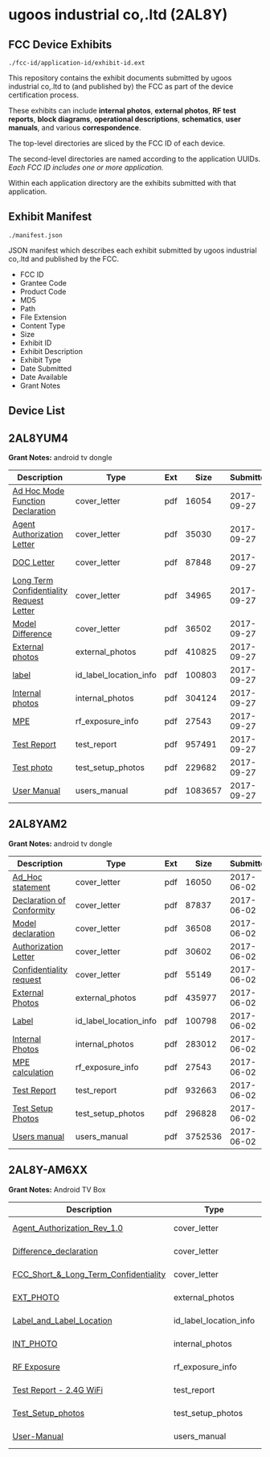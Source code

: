 # ugoos industrial co,.ltd (2AL8Y)
## FCC Device Exhibits

```
./fcc-id/application-id/exhibit-id.ext
```

This repository contains the exhibit documents submitted by ugoos industrial co,.ltd to (and published by) the FCC as part of the device certification process.

These exhibits can include **internal photos**, **external photos**, **RF test reports**, **block diagrams**, **operational descriptions**, **schematics**, **user manuals**, and various **correspondence**.

The top-level directories are sliced by the FCC ID of each device.

The second-level directories are named according to the application UUIDs. *Each FCC ID includes one or more application.*

Within each application directory are the exhibits submitted with that application. 

## Exhibit Manifest

```
./manifest.json
```

JSON manifest which describes each exhibit submitted by ugoos industrial co,.ltd and published by the FCC.

- FCC ID
- Grantee Code
- Product Code
- MD5
- Path
- File Extension
- Content Type
- Size
- Exhibit ID
- Exhibit Description
- Exhibit Type
- Date Submitted
- Date Available
- Grant Notes

## Device List
## 2AL8YUM4
**Grant Notes:** android tv dongle

| Description | Type | Ext | Size | Submitted | Available |
| ----------- | ---- | --- | ---- | --------- | --------- |
| [Ad Hoc Mode Function Declaration](2AL8YUM4/c20c759a8434f037fa4aac494af4d447/3582706.pdf) | cover_letter | pdf | 16054 | 2017-09-27 | 2017-09-27 |
| [Agent Authorization Letter](2AL8YUM4/c20c759a8434f037fa4aac494af4d447/3582707.pdf) | cover_letter | pdf | 35030 | 2017-09-27 | 2017-09-27 |
| [DOC Letter](2AL8YUM4/c20c759a8434f037fa4aac494af4d447/3582709.pdf) | cover_letter | pdf | 87848 | 2017-09-27 | 2017-09-27 |
| [Long Term Confidentiality Request Letter](2AL8YUM4/c20c759a8434f037fa4aac494af4d447/3582714.pdf) | cover_letter | pdf | 34965 | 2017-09-27 | 2017-09-27 |
| [Model Difference](2AL8YUM4/c20c759a8434f037fa4aac494af4d447/3582715.pdf) | cover_letter | pdf | 36502 | 2017-09-27 | 2017-09-27 |
| [External photos](2AL8YUM4/c20c759a8434f037fa4aac494af4d447/3582710.pdf) | external_photos | pdf | 410825 | 2017-09-27 | 2017-09-27 |
| [label](2AL8YUM4/c20c759a8434f037fa4aac494af4d447/3582713.pdf) | id_label_location_info | pdf | 100803 | 2017-09-27 | 2017-09-27 |
| [Internal photos](2AL8YUM4/c20c759a8434f037fa4aac494af4d447/3582712.pdf) | internal_photos | pdf | 304124 | 2017-09-27 | 2017-09-27 |
| [MPE](2AL8YUM4/c20c759a8434f037fa4aac494af4d447/3582716.pdf) | rf_exposure_info | pdf | 27543 | 2017-09-27 | 2017-09-27 |
| [Test Report](2AL8YUM4/c20c759a8434f037fa4aac494af4d447/3582711.pdf) | test_report | pdf | 957491 | 2017-09-27 | 2017-09-27 |
| [Test photo](2AL8YUM4/c20c759a8434f037fa4aac494af4d447/3582719.pdf) | test_setup_photos | pdf | 229682 | 2017-09-27 | 2017-09-27 |
| [User Manual](2AL8YUM4/c20c759a8434f037fa4aac494af4d447/3582720.pdf) | users_manual | pdf | 1083657 | 2017-09-27 | 2017-09-27 |
## 2AL8YAM2
**Grant Notes:** android tv dongle

| Description | Type | Ext | Size | Submitted | Available |
| ----------- | ---- | --- | ---- | --------- | --------- |
| [Ad_Hoc statement](2AL8YAM2/8b382684b56bed828cf7e54a0fa37e19/3412169.pdf) | cover_letter | pdf | 16050 | 2017-06-02 | 2017-06-02 |
| [Declaration of Conformity](2AL8YAM2/8b382684b56bed828cf7e54a0fa37e19/3412171.pdf) | cover_letter | pdf | 87837 | 2017-06-02 | 2017-06-02 |
| [Model declaration](2AL8YAM2/8b382684b56bed828cf7e54a0fa37e19/3412176.pdf) | cover_letter | pdf | 36508 | 2017-06-02 | 2017-06-02 |
| [Authorization Letter](2AL8YAM2/8b382684b56bed828cf7e54a0fa37e19/3412210.pdf) | cover_letter | pdf | 30602 | 2017-06-02 | 2017-06-02 |
| [Confidentiality request](2AL8YAM2/8b382684b56bed828cf7e54a0fa37e19/3412211.pdf) | cover_letter | pdf | 55149 | 2017-06-02 | 2017-06-02 |
| [External Photos](2AL8YAM2/8b382684b56bed828cf7e54a0fa37e19/3412157.pdf) | external_photos | pdf | 435977 | 2017-06-02 | 2017-11-29 |
| [Label](2AL8YAM2/8b382684b56bed828cf7e54a0fa37e19/3412175.pdf) | id_label_location_info | pdf | 100798 | 2017-06-02 | 2017-06-02 |
| [Internal Photos](2AL8YAM2/8b382684b56bed828cf7e54a0fa37e19/3412160.pdf) | internal_photos | pdf | 283012 | 2017-06-02 | 2017-11-29 |
| [MPE calculation](2AL8YAM2/8b382684b56bed828cf7e54a0fa37e19/3412177.pdf) | rf_exposure_info | pdf | 27543 | 2017-06-02 | 2017-06-02 |
| [Test Report](2AL8YAM2/8b382684b56bed828cf7e54a0fa37e19/3412172.pdf) | test_report | pdf | 932663 | 2017-06-02 | 2017-06-02 |
| [Test Setup Photos](2AL8YAM2/8b382684b56bed828cf7e54a0fa37e19/3412162.pdf) | test_setup_photos | pdf | 296828 | 2017-06-02 | 2017-11-29 |
| [Users manual](2AL8YAM2/8b382684b56bed828cf7e54a0fa37e19/3412164.pdf) | users_manual | pdf | 3752536 | 2017-06-02 | 2017-11-29 |
## 2AL8Y-AM6XX
**Grant Notes:** Android TV Box

| Description | Type | Ext | Size | Submitted | Available |
| ----------- | ---- | --- | ---- | --------- | --------- |
| [Agent_Authorization_Rev_1.0](2AL8Y-AM6XX/5580e113d5a2d60dbcafe313ee6ff783/4495142.pdf) | cover_letter | pdf | 109550 | 2019-10-29 | 2019-10-29 |
| [Difference_declaration](2AL8Y-AM6XX/5580e113d5a2d60dbcafe313ee6ff783/4495143.pdf) | cover_letter | pdf | 390830 | 2019-10-29 | 2019-10-29 |
| [FCC_Short_&_Long_Term_Confidentiality](2AL8Y-AM6XX/5580e113d5a2d60dbcafe313ee6ff783/4495144.pdf) | cover_letter | pdf | 81297 | 2019-10-29 | 2019-10-29 |
| [EXT_PHOTO](2AL8Y-AM6XX/5580e113d5a2d60dbcafe313ee6ff783/4495140.pdf) | external_photos | pdf | 588057 | 2019-10-29 | 2019-10-29 |
| [Label_and_Label_Location](2AL8Y-AM6XX/5580e113d5a2d60dbcafe313ee6ff783/4495145.pdf) | id_label_location_info | pdf | 143026 | 2019-10-29 | 2019-10-29 |
| [INT_PHOTO](2AL8Y-AM6XX/5580e113d5a2d60dbcafe313ee6ff783/4495141.pdf) | internal_photos | pdf | 496080 | 2019-10-29 | 2019-10-29 |
| [RF Exposure](2AL8Y-AM6XX/5580e113d5a2d60dbcafe313ee6ff783/4495146.pdf) | rf_exposure_info | pdf | 136526 | 2019-10-29 | 2019-10-29 |
| [Test Report - 2.4G WiFi](2AL8Y-AM6XX/5580e113d5a2d60dbcafe313ee6ff783/4495147.pdf) | test_report | pdf | 4127077 | 2019-10-29 | 2019-10-29 |
| [Test_Setup_photos](2AL8Y-AM6XX/5580e113d5a2d60dbcafe313ee6ff783/4495139.pdf) | test_setup_photos | pdf | 217897 | 2019-10-29 | 2019-10-29 |
| [User-Manual](2AL8Y-AM6XX/5580e113d5a2d60dbcafe313ee6ff783/4495161.pdf) | users_manual | pdf | 1894800 | 2019-10-29 | 2019-10-29 |
